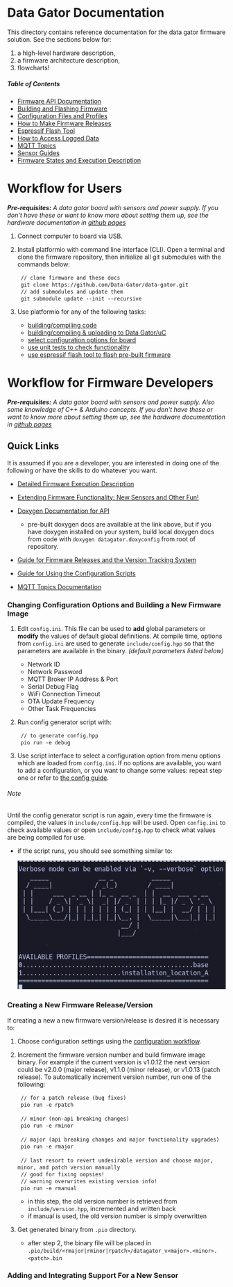 # Data Gator Documentation
This directory contains reference documentation for the data gator firmware solution. See the sections below for:

1. a high-level hardware description,
2. a firmware architecture description,
3. flowcharts!

##### Table of Contents

- [Firmware API Documentation](https://data-gator.github.io/doxygen_firmware_docs/index.html)
- [Building and Flashing Firmware](How_to_Flash_Firmware.md)
- [Configuration Files and Profiles](Configuration_Files_and_Creating_Profiles.md)
- [How to Make Firmware Releases](./how_to_make_releases.md)
- [Espressif Flash Tool](Espressif_Flash_Download_Tool.md)
- [How to Access Logged Data](How_To_Access_Logged_Data.md)
- [MQTT Topics](MQTT_Topics.md)
- [Sensor Guides](sensors_and_wiring/README.md)
- [Firmware States and Execution Description](firmware_documentation.md)

# Workflow for Users

_**Pre-requisites:** A data gator board with sensors and power supply. If you don't have these or want to know more about setting them up, see the hardware documentation in [github pages](https://data-gator.github.io/Hardware)_

1. Connect computer to board via USB. 
2. Install platformio with command line interface (CLI). Open a terminal and clone the firmware repository, then initialize all git submodules with the commands below:

        // clone firmware and these docs
        git clone https://github.com/Data-Gator/data-gator.git
        // add submodules and update them
        git submodule update --init --recursive

3. Use platformio for any of the following tasks:

    * [building/compiling code](How_to_Flash_Firmware.md) 
    * [building/compiling & uploading to Data Gator/uC](How_to_Flash_Firmware.md)
    * [select configuration options for board](Configuration_Files_and_Creating_Profiles.md)
    * [use unit tests to check functionality]()
    * [use espressif flash tool to flash pre-built firmware](Espressif_Flash_Download_Tool.md)

# Workflow for Firmware Developers

_**Pre-requisites:** A data gator board with sensors and power supply. Also some knowledge of C++ & Arduino concepts. If you don't have these or want to know more about setting them up, see the hardware documentation in [github pages](https://data-gator.github.io/Hardware)_

## Quick Links
It is assumed if you are a developer, you are interested in doing one of the following or have the skills to do whatever you want.

* [Detailed Firmware Execution Description](firmware_documentation.md)
* [Extending Firmware Functionality: New Sensors and Other Fun!](extending_firmware_functionality.md)
* [Doxygen Documentation for API](https://data-gator.github.io/doxygen_firmware_docs/index.html)

    * pre-built doxygen docs are available at the link above, but if you have doxygen installed on your system, build local doxygen docs from code with `doxygen datagator.doxyconfig` from root of repository.

* [Guide for Firmware Releases and the Version Tracking System](how_to_make_releases.md)
* [Guide for Using the Configuration Scripts](Configuration_Files_and_Creating_Profiles.md)
* [MQTT Topics Documentation](MQTT_Topics.md)


### Changing Configuration Options and Building a New Firmware Image

1. Edit `config.ini`. This file can be used to **add** global parameters or **modify** the values of default global definitions. At compile time, options from `config.ini` are used to generate `include/config.hpp` so that the parameters are available in the binary. _(default parameters listed below)_

    * Network ID
    * Network Password
    * MQTT Broker IP Address & Port 
    * Serial Debug Flag 
    * WiFi Connection Timeout
    * OTA Update Frequency
    * Other Task Frequencies

2. Run config generator script with:

        // to generate config.hpp
        pio run -e debug

3. Use script interface to select a configuration option from menu options which are loaded from `config.ini`. If no options are available, you want to add a configuration, or you want to change some values: repeat step one or refer to [the config guide](./Configuration_Files_and_Creating_Profiles.md).


###### Note
Until the config generator script is run again, every time the firmware is compiled, the values in `include/config.hpp` will be used. Open `config.ini` to check available values or open `include/config.hpp` to check what values are being compiled for use.

* if the script runs, you should see something similar to:

    ![config gen ascii](images/config_generator_output.png)
        

### Creating a New Firmware Release/Version

If creating a new a new firmware version/release is desired it is necessary to:

1. Choose configuration settings using the [configuration workflow](#changing-configuration-options-and-building-a-new-firmware-image).

2. Increment the firmware version number and build firmware image binary. For example if the current version is v1.0.12 the next version could be v2.0.0 (major release), v1.1.0 (minor release), or v1.0.13 (patch release). To automatically increment version number, run one of the following:

        // for a patch release (bug fixes)
        pio run -e rpatch

        // minor (non-api breaking changes)
        pio run -e rminor 

        // major (api breaking changes and major functionality upgrades)
        pio run -e rmajor

        // last resort to revert undesirable version and choose major, minor, and patch version manually
        // good for fixing oopsies!
        // warning overwrites existing version info!
        pio run -e rmanual

    - in this step, the old version number is retrieved from `include/version.hpp`, incremented and written back
    - if manual is used, the old version number is simply overwritten

3. Get generated binary from `.pio` directory.

    - after step 2, the binary file will be placed in `.pio/build/<rmajor|rminor|rpatch>/datagator_v<major>.<minor>.<patch>.bin`

### Adding and Integrating Support For a New Sensor



